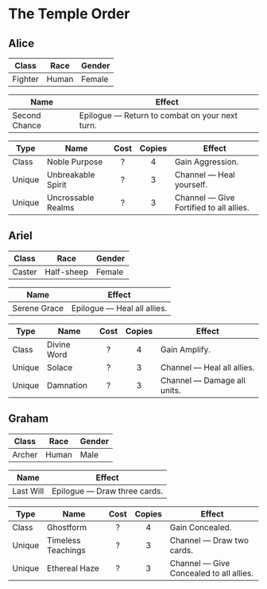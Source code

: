 # The Temple Order

## Alice

| Class   | Race  | Gender |
| ------- | ----- | ------ |
| Fighter | Human | Female |

| Name          | Effect                                         |
| ------------- | ---------------------------------------------- |
| Second Chance | Epilogue — Return to combat on your next turn. |

| Type   | Name               | Cost | Copies | Effect                                  |
| ------ | ------------------ | :--: | :----: | --------------------------------------- |
| Class  | Noble Purpose      |  ?   |   4    | Gain Aggression.                        |
| Unique | Unbreakable Spirit |  ?   |   3    | Channel — Heal yourself.                |
| Unique | Uncrossable Realms |  ?   |   3    | Channel — Give Fortified to all allies. |

## Ariel

| Class  | Race       | Gender |
| ------ | ---------- | ------ |
| Caster | Half-sheep | Female |

| Name         | Effect                      |
| ------------ | --------------------------- |
| Serene Grace | Epilogue — Heal all allies. |

| Type   | Name        | Cost | Copies | Effect                      |
| ------ | ----------- | :--: | :----: | --------------------------- |
| Class  | Divine Word |  ?   |   4    | Gain Amplify.               |
| Unique | Solace      |  ?   |   3    | Channel — Heal all allies.  |
| Unique | Damnation   |  ?   |   3    | Channel — Damage all units. |

## Graham

| Class  | Race  | Gender |
| ------ | ----- | ------ |
| Archer | Human | Male   |

| Name      | Effect                       |
| --------- | ---------------------------- |
| Last Will | Epilogue — Draw three cards. |

| Type   | Name               | Cost | Copies | Effect                                  |
| ------ | ------------------ | :--: | :----: | --------------------------------------- |
| Class  | Ghostform          |  ?   |   4    | Gain Concealed.                         |
| Unique | Timeless Teachings |  ?   |   3    | Channel — Draw two cards.               |
| Unique | Ethereal Haze      |  ?   |   3    | Channel — Give Concealed to all allies. |
